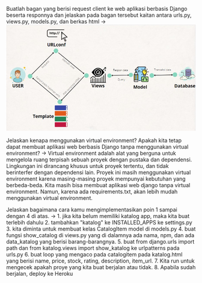 Buatlah bagan yang berisi request client ke web aplikasi berbasis Django beserta responnya dan jelaskan pada bagan tersebut kaitan antara urls.py, views.py, models.py, dan berkas html
-> ![Gambar Bagan](/GambarBagan/messageImage_1663210215540.jpg)

Jelaskan kenapa menggunakan virtual environment? Apakah kita tetap dapat membuat aplikasi web berbasis Django tanpa menggunakan virtual environment?
-> Virtual environment adalah alat yang berguna untuk mengelola ruang terpisah sebuah proyek dengan pustaka dan dependensi. Lingkungan ini dirancang khusus untuk proyek tertentu, dan tidak berinterfer dengan dependensi lain. Proyek ini masih menggunakan virtual environment karena masing-masing proyek mempunyai kebutuhan yang berbeda-beda. Kita masih bisa membuat aplikasi web django tanpa virtual environment. Namun, karena ada requirements.txt, akan lebih mudah menggunakan virtual environment.

Jelaskan bagaimana cara kamu mengimplementasikan poin 1 sampai dengan 4 di atas.
-> 1. jika kita belum memiliki katalog app, maka kita buat terlebih dahulu
   2. tambahkan "katalog" ke INSTALLED_APPS ke settings.py
   3. kita diminta untuk membuat kelas CatalogItem model di models.py
   4. buat fungsi show_catalog di views.py yang di dalamnya ada nama, npm, dan ada data_katalog yang berisi barang-barangnya.
   5. buat from django.urls import path dan from katalog.views import show_katalog ke urlpatterns pada urls.py
   6. buat loop yang mengaco pada catalogitem pada katalog.html yang berisi name, price, stock, rating, description, item_url.
   7. Kita run untuk mengecek apakah proye yang kita buat berjalan atau tidak.
   8. Apabila sudah berjalan, deploy ke Heroku